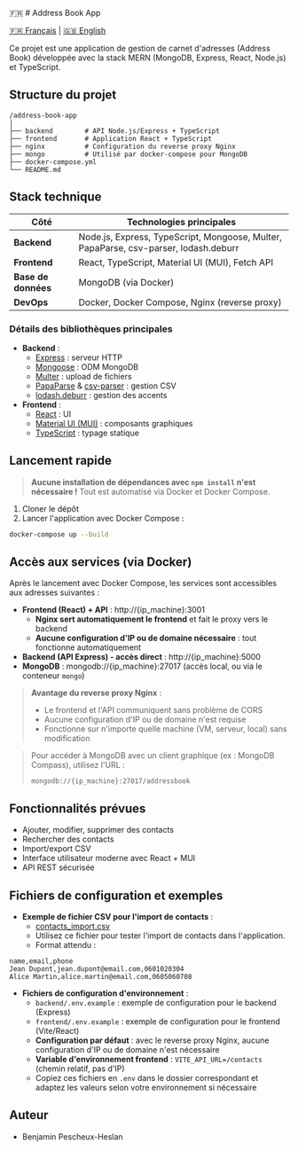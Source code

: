 🇫🇷 # Address Book App

[🇫🇷 Français](README.md) | [🇬🇧 English](README_EN.md)

Ce projet est une application de gestion de carnet d'adresses (Address Book) développée avec la stack MERN (MongoDB, Express, React, Node.js) et TypeScript.

## Structure du projet

```
/address-book-app
│
├── backend        # API Node.js/Express + TypeScript
├── frontend       # Application React + TypeScript
├── nginx          # Configuration du reverse proxy Nginx
├── mongo          # Utilisé par docker-compose pour MongoDB
├── docker-compose.yml
└── README.md
```

## Stack technique

| Côté         | Technologies principales                                 |
|--------------|---------------------------------------------------------|
| **Backend**  | Node.js, Express, TypeScript, Mongoose, Multer, PapaParse, csv-parser, lodash.deburr |
| **Frontend** | React, TypeScript, Material UI (MUI), Fetch API         |
| **Base de données** | MongoDB (via Docker)                             |
| **DevOps**   | Docker, Docker Compose, Nginx (reverse proxy)           |

### Détails des bibliothèques principales
- **Backend** :
  - [Express](https://expressjs.com/) : serveur HTTP
  - [Mongoose](https://mongoosejs.com/) : ODM MongoDB
  - [Multer](https://github.com/expressjs/multer) : upload de fichiers
  - [PapaParse](https://www.papaparse.com/) & [csv-parser](https://www.npmjs.com/package/csv-parser) : gestion CSV
  - [lodash.deburr](https://lodash.com/docs/4.17.15#deburr) : gestion des accents
- **Frontend** :
  - [React](https://react.dev/) : UI
  - [Material UI (MUI)](https://mui.com/) : composants graphiques
  - [TypeScript](https://www.typescriptlang.org/) : typage statique

## Lancement rapide

> **Aucune installation de dépendances avec `npm install` n'est nécessaire !**
> Tout est automatisé via Docker et Docker Compose.

1. Cloner le dépôt
2. Lancer l'application avec Docker Compose :

```bash
docker-compose up --build
```

## Accès aux services (via Docker)

Après le lancement avec Docker Compose, les services sont accessibles aux adresses suivantes :

- **Frontend (React) + API** : http://{ip_machine}:3001
  - **Nginx sert automatiquement le frontend** et fait le proxy vers le backend
  - **Aucune configuration d'IP ou de domaine nécessaire** : tout fonctionne automatiquement
- **Backend (API Express) - accès direct** : http://{ip_machine}:5000
- **MongoDB** : mongodb://{ip_machine}:27017 (accès local, ou via le conteneur `mongo`)

> **Avantage du reverse proxy Nginx** :
> - Le frontend et l'API communiquent sans problème de CORS
> - Aucune configuration d'IP ou de domaine n'est requise
> - Fonctionne sur n'importe quelle machine (VM, serveur, local) sans modification

> Pour accéder à MongoDB avec un client graphique (ex : MongoDB Compass), utilisez l'URL :
> 
>     mongodb://{ip_machine}:27017/addressbook

## Fonctionnalités prévues

- Ajouter, modifier, supprimer des contacts
- Rechercher des contacts
- Import/export CSV
- Interface utilisateur moderne avec React + MUI
- API REST sécurisée

## Fichiers de configuration et exemples

- **Exemple de fichier CSV pour l'import de contacts** :
  - [contacts_import.csv](./contacts_import.csv)
  - Utilisez ce fichier pour tester l'import de contacts dans l'application.
  - Format attendu :

```csv
name,email,phone
Jean Dupont,jean.dupont@email.com,0601020304
Alice Martin,alice.martin@email.com,0605060708
```

- **Fichiers de configuration d'environnement** :
  - `backend/.env.example` : exemple de configuration pour le backend (Express)
  - `frontend/.env.example` : exemple de configuration pour le frontend (Vite/React)
  - **Configuration par défaut** : avec le reverse proxy Nginx, aucune configuration d'IP ou de domaine n'est nécessaire
  - **Variable d'environnement frontend** : `VITE_API_URL=/contacts` (chemin relatif, pas d'IP)
  - Copiez ces fichiers en `.env` dans le dossier correspondant et adaptez les valeurs selon votre environnement si nécessaire

## Auteur

- Benjamin Pescheux-Heslan